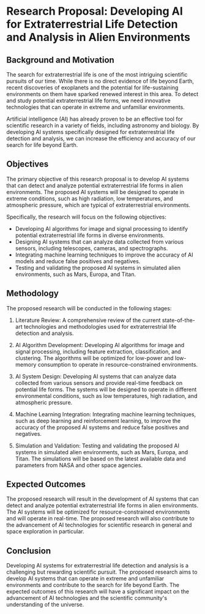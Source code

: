 # Research Proposal: Developing AI for Extraterrestrial Life Detection and Analysis in Alien Environments

## Background and Motivation

The search for extraterrestrial life is one of the most intriguing scientific pursuits of our time. While there is no direct evidence of life beyond Earth, recent discoveries of exoplanets and the potential for life-sustaining environments on them have sparked renewed interest in this area. To detect and study potential extraterrestrial life forms, we need innovative technologies that can operate in extreme and unfamiliar environments. 

Artificial intelligence (AI) has already proven to be an effective tool for scientific research in a variety of fields, including astronomy and biology. By developing AI systems specifically designed for extraterrestrial life detection and analysis, we can increase the efficiency and accuracy of our search for life beyond Earth.

## Objectives

The primary objective of this research proposal is to develop AI systems that can detect and analyze potential extraterrestrial life forms in alien environments. The proposed AI systems will be designed to operate in extreme conditions, such as high radiation, low temperatures, and atmospheric pressure, which are typical of extraterrestrial environments.

Specifically, the research will focus on the following objectives:

- Developing AI algorithms for image and signal processing to identify potential extraterrestrial life forms in diverse environments.
- Designing AI systems that can analyze data collected from various sensors, including telescopes, cameras, and spectrographs.
- Integrating machine learning techniques to improve the accuracy of AI models and reduce false positives and negatives.
- Testing and validating the proposed AI systems in simulated alien environments, such as Mars, Europa, and Titan.

## Methodology

The proposed research will be conducted in the following stages:

1. Literature Review: A comprehensive review of the current state-of-the-art technologies and methodologies used for extraterrestrial life detection and analysis.

2. AI Algorithm Development: Developing AI algorithms for image and signal processing, including feature extraction, classification, and clustering. The algorithms will be optimized for low-power and low-memory consumption to operate in resource-constrained environments.

3. AI System Design: Developing AI systems that can analyze data collected from various sensors and provide real-time feedback on potential life forms. The systems will be designed to operate in different environmental conditions, such as low temperatures, high radiation, and atmospheric pressure.

4. Machine Learning Integration: Integrating machine learning techniques, such as deep learning and reinforcement learning, to improve the accuracy of the proposed AI systems and reduce false positives and negatives.

5. Simulation and Validation: Testing and validating the proposed AI systems in simulated alien environments, such as Mars, Europa, and Titan. The simulations will be based on the latest available data and parameters from NASA and other space agencies.

## Expected Outcomes

The proposed research will result in the development of AI systems that can detect and analyze potential extraterrestrial life forms in alien environments. The AI systems will be optimized for resource-constrained environments and will operate in real-time. The proposed research will also contribute to the advancement of AI technologies for scientific research in general and space exploration in particular.

## Conclusion

Developing AI systems for extraterrestrial life detection and analysis is a challenging but rewarding scientific pursuit. The proposed research aims to develop AI systems that can operate in extreme and unfamiliar environments and contribute to the search for life beyond Earth. The expected outcomes of this research will have a significant impact on the advancement of AI technologies and the scientific community's understanding of the universe. 
